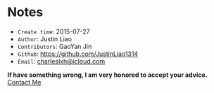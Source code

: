 # Notes

- `Create time`: 2015-07-27
- `Author`: Justin Liao
- `Contributors`: GaoYan Jin
- `Github`:  https://github.com/JustinLiao1314
- `Email`: charleslxh@icloud.com

**If have something wrong, I am very honored to accept your advice.** [Contact Me](http://www.icloud.com)
